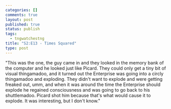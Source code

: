 ```yaml
--- 
categories: []
comments: true
layout: post
published: true
status: publish
tags: 
  - tngwatchestng
title: "S2:E13 - Times Squared"
type: post
---
```

"This was the one, the guy came in and they looked in the memory bank of the computer and he looked just like Picard. They could only get a tiny bit of visual thingamadoo, and it turned out the Enterprise was going into a circly thingamadoo and exploding. They didn't want to explode and were getting freaked out, umm, and when it was around the time the Enterprise should explode he regained consciousness and was going to go back to his shuttlemadoo. Picard shot him because that's what would cause it to explode. It was interesting, but I don't know."
